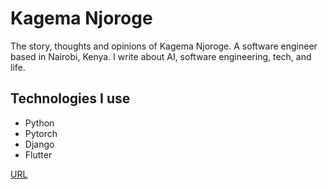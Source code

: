 # Kagema Njoroge

The story, thoughts and opinions of Kagema Njoroge. A software engineer based in Nairobi, Kenya. I write about AI, software engineering, tech, and life.

## Technologies I use

- Python
- Pytorch
- Django
- Flutter

[URL](https://njoroge.tomorrow.co.ke)
